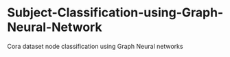 # Subject-Classification-using-Graph-Neural-Network
Cora dataset node classification using Graph Neural networks
